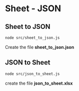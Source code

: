 # Sheet - JSON

## Sheet to JSON

```sh
node src/sheet_to_json.js
```

Create the file **sheet_to_json.json**

## JSON to Sheet

```sh
node src/json_to_sheet.js
```

create the file **json_to_sheet.xlsx**
